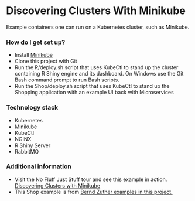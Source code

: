 # Discovering Clusters With Minikube #

Example containers one can run on a Kubernetes cluster, such as Minikube.

### How do I get set up? ###

* Install [Minikube](https://kubernetes.io/docs/tasks/tools/install-minikube/)
* Clone this project with Git
* Run the R/deploy.sh script that uses KubeCtl to stand up the
cluster containing R Shiny engine and its dashboard. On Windows use the Git Bash command prompt to run Bash scripts.
* Run the Shop/deploy.sh script that uses KubeCtl to stand up the
Shopping application with an example UI back with Microservices

### Technology stack ###

* Kubernetes
* Minikube
* KubeCtl
* NGINX
* R Shiny Server
* RabbitMQ


### Additional information ###

* Visit the No Fluff Just Stuff tour and see this example in action. [Discovering Clusters with Minikube](https://www.nofluffjuststuff.com/conference/speaker/jonathan_johnson)
* This Shop example is from [Bernd Zuther examples in this project.](https://github.com/zutherb/AppStash/tree/master/kubernetes/example/shop)

